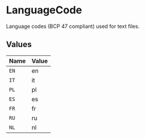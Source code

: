 # LanguageCode

Language codes (BCP 47 compliant) used for text files.



## Values

| Name  | Value |
| ----- | ----- |
| `EN`  | en    |
| `IT`  | it    |
| `PL`  | pl    |
| `ES`  | es    |
| `FR`  | fr    |
| `RU`  | ru    |
| `NL`  | nl    |